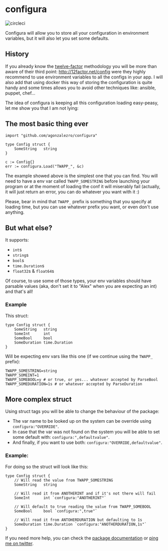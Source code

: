 configura
=========

![circleci](https://circleci.com/gh/agonzalezro/configura.png)

Configura will allow you to store all your configuration in environment
variables, but it will also let you set some defaults.

History
-------

If you already know the [twelve-factor](http://12factor.net/) methodology you
will be more than aware of their third point: http://12factor.net/config were
they highly recommend to use environment variables to all the configs in your
app. I will also add that using docker this way of storing the configuration is
quite handy and some times allows you to avoid other techniques like: ansible,
puppet, chef...

The idea of configura is keeping all this configuration loading easy-peasy, let
me show you that I am not lying:

The most basic thing ever
-------------------------

    import "github.com/agonzalezro/configura"
    
    type Config struct {
        SomeString   string
    }

    c := Config{}
    err := configura.Load("TWAPP_", &c)

The example showed above is the simplest one that you can find. You will need
to have a env var called `TWAPP_SOMESTRING` before launching your program or at
the moment of loading the conf it will miserably fail (actually, it will just
return an error, you can do whatever you want with it :)

Please, bear in mind that `TWAPP_` prefix is something that you specify at
loading time, but you can use whatever prefix you want, or even don't use
anything.

But what else?
--------------

It supports:

- `int`s
- `string`s
- `bool`s
- `time.Duration`s
- `float32`s & `float64`s

Of course, to use some of those types, your env variables should have parsable
values (aka, don't set it to "Alex" when you are expecting an int) and that's
all!

### Example

This struct:

    type Config struct {
        SomeString   string
        SomeInt      int
        SomeBool     bool
        SomeDuration time.Duration
    }

Will be expecting env vars like this one (if we continue using the `TWAPP_`
prefix):

    TWAPP_SOMESTRING=string
    TWAPP_SOMEINT=1
    TWAPP_SOMEBOOL=y # or true, or yes... whatever accepted by ParseBool
    TWAPP_SOMEDURATION=1s # or whatever accepted by ParseDuration


More complex struct
-------------------

Using struct tags you will be able to change the behaviour of the package:

- The var name to be looked up on the system can be override using
  `configura:"OVERRIDE"`.
- In case that the var was not found on the system you will be able to set some
  default with: `configura:",defaultvalue"`.
- And finally, if you want to use both: `configura:"OVERRIDE,defaultvalue"`.

### Example:

For doing so the struct will look like this:

    type Config struct {
        // Will read the value from TWAPP_SOMESTRING
        SomeString   string

        // Will read it from ANOTHERINT and if it's not there will fail
        SomeInt      int `configura:"ANOTHERINT"`

        // Will default to true reading the value from TWAPP_SOMEBOOL
        SomeBool     bool `configura:",true"`

        // Will read it from ANTOHERDURATION but defaulting to 1s
        SomeDuration time.Duration `configura:"ANOTHERDURATION,1s"`
    }

If you need more help, you can check the [package
documentation](https://godoc.org/github.com/agonzalezro/configura) or [ping me
on twitter](http://twitter.com/agonzalezro).
